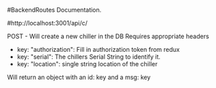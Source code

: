 #BackendRoutes Documentation.

#http://localhost:3001/api/c/

POST - Will create a new chiller in the DB
        Requires appropriate headers
        
*  key: "authorization": Fill in authorization token from redux
*  key: "serial": The chillers Serial String to identify it.
*  key: "location": single string location of the chiller

Will return an object with an id: key and a msg: key



